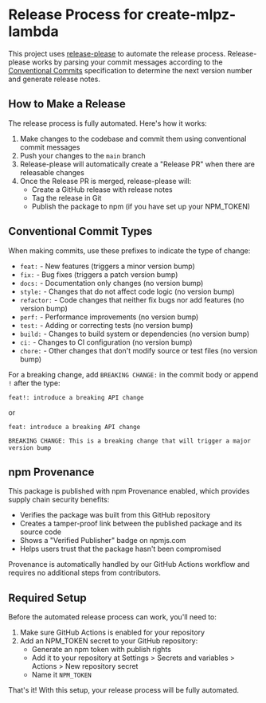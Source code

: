 # Release Process for create-mlpz-lambda

This project uses [release-please](https://github.com/googleapis/release-please) to automate the release process. Release-please works by parsing your commit messages according to the [Conventional Commits](https://www.conventionalcommits.org/) specification to determine the next version number and generate release notes.

## How to Make a Release

The release process is fully automated. Here's how it works:

1. Make changes to the codebase and commit them using conventional commit messages
2. Push your changes to the `main` branch
3. Release-please will automatically create a "Release PR" when there are releasable changes
4. Once the Release PR is merged, release-please will:
   - Create a GitHub release with release notes
   - Tag the release in Git
   - Publish the package to npm (if you have set up your NPM_TOKEN)

## Conventional Commit Types

When making commits, use these prefixes to indicate the type of change:

- `feat:` - New features (triggers a minor version bump)
- `fix:` - Bug fixes (triggers a patch version bump)
- `docs:` - Documentation only changes (no version bump)
- `style:` - Changes that do not affect code logic (no version bump)
- `refactor:` - Code changes that neither fix bugs nor add features (no version bump)
- `perf:` - Performance improvements (no version bump)
- `test:` - Adding or correcting tests (no version bump)
- `build:` - Changes to build system or dependencies (no version bump)
- `ci:` - Changes to CI configuration (no version bump)
- `chore:` - Other changes that don't modify source or test files (no version bump)

For a breaking change, add `BREAKING CHANGE:` in the commit body or append `!` after the type:

```plaintext
feat!: introduce a breaking API change
```

or

```plaintext
feat: introduce a breaking API change

BREAKING CHANGE: This is a breaking change that will trigger a major version bump
```

## npm Provenance

This package is published with npm Provenance enabled, which provides supply chain security benefits:

- Verifies the package was built from this GitHub repository
- Creates a tamper-proof link between the published package and its source code
- Shows a "Verified Publisher" badge on npmjs.com
- Helps users trust that the package hasn't been compromised

Provenance is automatically handled by our GitHub Actions workflow and requires no additional steps from contributors.

## Required Setup

Before the automated release process can work, you'll need to:

1. Make sure GitHub Actions is enabled for your repository
2. Add an NPM_TOKEN secret to your GitHub repository:
   - Generate an npm token with publish rights
   - Add it to your repository at Settings > Secrets and variables > Actions > New repository secret
   - Name it `NPM_TOKEN`

That's it! With this setup, your release process will be fully automated.
